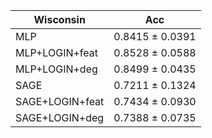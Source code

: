 | Wisconsin | Acc |
| --- | --- |
| MLP | 0.8415 ± 0.0391 |
| MLP+LOGIN+feat | 0.8528 ± 0.0588 |
| MLP+LOGIN+deg | 0.8499 ± 0.0435 |
| SAGE | 0.7211 ± 0.1324 |
| SAGE+LOGIN+feat | 0.7434 ± 0.0930 |
| SAGE+LOGIN+deg | 0.7388 ± 0.0735 |

